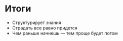 # Итоги

- Структурирует знания
- Страдать все равно придется
- Чем раньше начнешь — тем проще будет потом

<!--
Краткие итоги всего
-->
